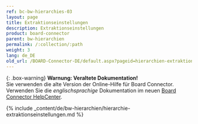 ```yaml
---
ref: bc-bw-hierarchies-03
layout: page
title: Extraktionseinstellungen
description: Extraktionseinstellungen
product: board-connector
parent: bw-hierarchien
permalink: /:collection/:path
weight: 3
lang: de_DE
old_url: /BOARD-Connector-DE/default.aspx?pageid=hierarchien-extraktionseinstellungen
---
```


{: .box-warning}
**Warnung: Veraltete Dokumentation!** <br>
Sie verwenden die alte Version der Online-Hilfe für Board Connector.<br>
Verwenden Sie die *englischsprachige* Dokumentation im neuen [Board Connector HelpCenter](https://helpcenter.theobald-software.com/board-connector/documentation/introduction/).

{% include _content/de/bw-hierarchien/hierarchie-extraktionseinstellungen.md %}
